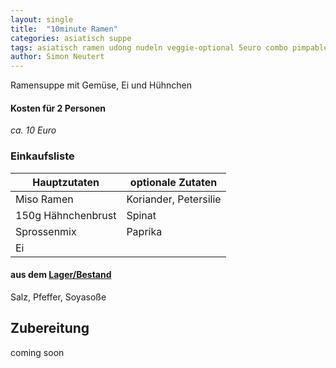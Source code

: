 ```yaml
---
layout: single
title:  "10minute Ramen"
categories: asiatisch suppe
tags: asiatisch ramen udong nudeln veggie-optional 5euro combo pimpable suppe
author: Simon Neutert
---
```


Ramensuppe mit Gemüse, Ei und Hühnchen

#### Kosten für 2 Personen
_ca. 10 Euro_

### Einkaufsliste

| Hauptzutaten | optionale Zutaten |
|---|---|
| Miso Ramen | Koriander, Petersilie |
| 150g Hähnchenbrust | Spinat |
| Sprossenmix | Paprika |
| Ei | |

#### aus dem [Lager/Bestand]({{baseurl}}/lager-bestand-tipps)
Salz, Pfeffer, Soyasoße

## Zubereitung
coming soon
